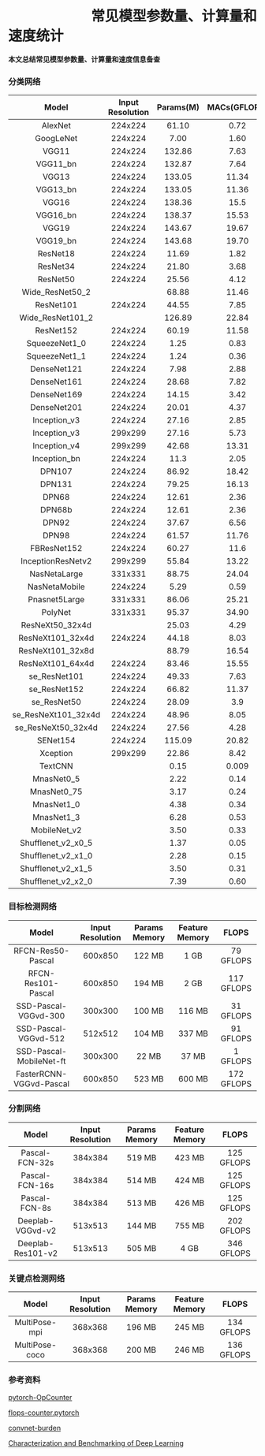 # 　　　　　　常见模型参数量、计算量和速度统计

**本文总结常见模型参数量、计算量和速度信息备查**

### 分类网络

|        Model        | Input Resolution | Params(M) | MACs(GFLOPS) | Acc@1  | Acc@5  |
| :-----------------: | :--------------: | :-------: | :----------: | :----: | ------ |
|       AlexNet       |     224x224      |   61.10   |     0.72     | 56.432 | 79.194 |
|      GoogLeNet      |     224x224      |   7.00    |     1.60     |        |        |
|        VGG11        |     224x224      |  132.86   |     7.63     | 69.02  | 88.63  |
|      VGG11_bn       |     224x224      |  132.87   |     7.64     | 70.38  | 89.81  |
|        VGG13        |     224x224      |  133.05   |    11.34     | 69.93  | 89.25  |
|      VGG13_bn       |     224x224      |  133.05   |    11.36     | 71.55  | 90.37  |
|        VGG16        |     224x224      |  138.36   |     15.5     | 71.59  | 90.38  |
|      VGG16_bn       |     224x224      |  138.37   |    15.53     | 73.37  | 91.50  |
|        VGG19        |     224x224      |  143.67   |    19.67     | 72.38  | 90.88  |
|      VGG19_bn       |     224x224      |  143.68   |    19.70     | 74.24  | 91.85  |
|      ResNet18       |     224x224      |   11.69   |     1.82     | 69.76  | 91.08  |
|      ResNet34       |     224x224      |   21.80   |     3.68     | 73.30  | 91.42  |
|      ResNet50       |     224x224      |   25.56   |     4.12     | 76.15  | 92.87  |
|   Wide_ResNet50_2   |                  |   68.88   |    11.46     |        |        |
|      ResNet101      |     224x224      |   44.55   |     7.85     | 77.37  | 93.56  |
|  Wide_ResNet101_2   |                  |  126.89   |    22.84     |        |        |
|      ResNet152      |     224x224      |   60.19   |    11.58     | 78.31  | 94.06  |
|    SqueezeNet1_0    |     224x224      |   1.25    |     0.83     | 58.10  | 80.42  |
|    SqueezeNet1_1    |     224x224      |   1.24    |     0.36     | 58.19  | 80.62  |
|     DenseNet121     |     224x224      |   7.98    |     2.88     | 74.65  | 92.17  |
|     DenseNet161     |     224x224      |   28.68   |     7.82     | 77.65  | 93.80  |
|     DenseNet169     |     224x224      |   14.15   |     3.42     | 76.00  | 93.00  |
|     DenseNet201     |     224x224      |   20.01   |     4.37     | 77.20  | 93.57  |
|    Inception_v3     |     224x224      |   27.16   |     2.85     | 77.45  | 93.56  |
|    Inception_v3     |     299x299      |   27.16   |     5.73     | 77.294 | 93.454 |
|    Inception_v4     |     299x299      |   42.68   |    13.31     | 80.062 | 94.926 |
|    Inception_bn     |     224x224      |   11.3    |     2.05     | 73.524 | 91.562 |
|       DPN107        |     224x224      |   86.92   |    18.42     | 79.746 | 94.684 |
|       DPN131        |     224x224      |   79.25   |    16.13     | 79.432 | 94.574 |
|        DPN68        |     224x224      |   12.61   |     2.36     | 75.868 | 92.774 |
|       DPN68b        |     224x224      |   12.61   |     2.36     | 77.034 | 93.59  |
|        DPN92        |     224x224      |   37.67   |     6.56     |  79.4  | 94.62  |
|        DPN98        |     224x224      |   61.57   |    11.76     | 79.224 | 94.488 |
|     FBResNet152     |     224x224      |   60.27   |     11.6     | 77.386 | 93.594 |
|  InceptionResNetv2  |     299x299      |   55.84   |    13.22     | 80.17  | 95.234 |
|    NasNetaLarge     |     331x331      |   88.75   |    24.04     | 82.566 | 96.086 |
|    NasNetaMobile    |     224x224      |   5.29    |     0.59     | 74.08  | 91.74  |
|    Pnasnet5Large    |     331x331      |   86.06   |    25.21     | 82.736 | 95.992 |
|       PolyNet       |     331x331      |   95.37   |    34.90     | 81.002 | 95.624 |
|   ResNeXt50_32x4d   |                  |   25.03   |     4.29     |        |        |
|  ResNeXt101_32x4d   |     224x224      |   44.18   |     8.03     | 78.188 | 93.886 |
|  ResNeXt101_32x8d   |                  |   88.79   |    16.54     |        |        |
|  ResNeXt101_64x4d   |     224x224      |   83.46   |    15.55     | 78.956 | 94.252 |
|    se_ResNet101     |     224x224      |   49.33   |     7.63     | 78.396 | 94.258 |
|    se_ResNet152     |     224x224      |   66.82   |    11.37     | 78.658 | 94.374 |
|     se_ResNet50     |     224x224      |   28.09   |     3.9      | 77.636 | 93.752 |
| se_ResNeXt101_32x4d |     224x224      |   48.96   |     8.05     | 80.236 | 95.028 |
| se_ResNeXt50_32x4d  |     224x224      |   27.56   |     4.28     | 79.076 | 94.434 |
|      SENet154       |     224x224      |  115.09   |    20.82     | 81.304 | 95.498 |
|      Xception       |     299x299      |   22.86   |     8.42     | 78.888 | 94.292 |
|       TextCNN       |                  |   0.15    |    0.009     |        |        |
|     MnasNet0_5      |                  |   2.22    |     0.14     |        |        |
|     MnasNet0_75     |                  |   3.17    |     0.24     |        |        |
|     MnasNet1_0      |                  |   4.38    |     0.34     |        |        |
|     MnasNet1_3      |                  |   6.28    |     0.53     |        |        |
|    MobileNet_v2     |                  |   3.50    |     0.33     |        |        |
| Shufflenet_v2_x0_5  |                  |   1.37    |     0.05     |        |        |
| Shufflenet_v2_x1_0  |                  |   2.28    |     0.15     |        |        |
| Shufflenet_v2_x1_5  |                  |   3.50    |     0.31     |        |        |
| Shufflenet_v2_x2_0  |                  |   7.39    |     0.60     |        |        |

### 目标检测网络

|          Model          | Input Resolution | Params Memory | Feature Memory |   FLOPS    |
| :---------------------: | :--------------: | :-----------: | :------------: | :--------: |
|    RFCN-Res50-Pascal    |     600x850      |    122 MB     |      1 GB      | 79 GFLOPS  |
|   RFCN-Res101-Pascal    |     600x850      |    194 MB     |      2 GB      | 117 GFLOPS |
|  SSD-Pascal-VGGvd-300   |     300x300      |    100 MB     |     116 MB     | 31 GFLOPS  |
|  SSD-Pascal-VGGvd-512   |     512x512      |    104 MB     |     337 MB     | 91 GFLOPS  |
| SSD-Pascal-MobileNet-ft |     300x300      |     22 MB     |     37 MB      |  1 GFLOPS  |
| FasterRCNN-VGGvd-Pascal |     600x850      |    523 MB     |     600 MB     | 172 GFLOPS |

### 分割网络

|       Model       | Input Resolution | Params Memory | Feature Memory |   FLOPS    |
| :---------------: | :--------------: | :-----------: | :------------: | :--------: |
|  Pascal-FCN-32s   |     384x384      |    519 MB     |     423 MB     | 125 GFLOPS |
|  Pascal-FCN-16s   |     384x384      |    514 MB     |     424 MB     | 125 GFLOPS |
|   Pascal-FCN-8s   |     384x384      |    513 MB     |     426 MB     | 125 GFLOPS |
| Deeplab-VGGvd-v2  |     513x513      |    144 MB     |     755 MB     | 202 GFLOPS |
| Deeplab-Res101-v2 |     513x513      |    505 MB     |      4 GB      | 346 GFLOPS |

### 关键点检测网络

|     Model      | Input Resolution | Params Memory | Feature Memory |   FLOPS    |
| :------------: | :--------------: | :-----------: | :------------: | :--------: |
| MultiPose-mpi  |     368x368      |    196 MB     |     245 MB     | 134 GFLOPS |
| MultiPose-coco |     368x368      |    200 MB     |     246 MB     | 136 GFLOPS |

### 参考资料

[pytorch-OpCounter](https://github.com/Lyken17/pytorch-OpCounter)

[flops-counter.pytorch](https://github.com/sovrasov/flops-counter.pytorch)

[convnet-burden](https://github.com/albanie/convnet-burden)

[Characterization and Benchmarking of Deep Learning](https://www.hpcuserforum.com/presentations/Wisconsin2017/HPDLCookbook4HPCUserForum.pdf)

